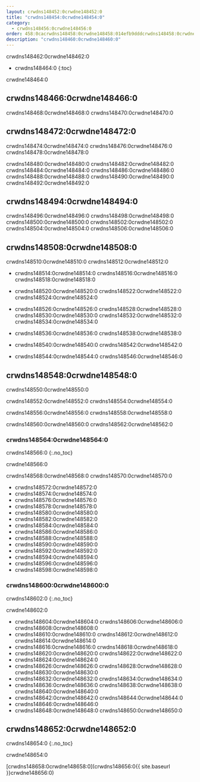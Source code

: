 ```yaml
---
layout: crwdns148452:0crwdne148452:0
title: "crwdns148454:0crwdne148454:0"
category:
  - crwdns148456:0crwdne148456:0
order: 458:0cacrwdns148458:0crwdne148458:014efb9dddcrwdns148458:0crwdne148458:0.3747411crwdns148458:0crwdne148458:0crwdns148458:0crwdne148458:0
description: "crwdns148460:0crwdne148460:0"
---
```

crwdns148462:0crwdne148462:0

- crwdns148464:0 
{:toc}

crwdne148464:0

## crwdns148466:0crwdne148466:0

crwdns148468:0crwdne148468:0 crwdns148470:0crwdne148470:0

## crwdns148472:0crwdne148472:0

crwdns148474:0crwdne148474:0 crwdns148476:0crwdne148476:0 crwdns148478:0crwdne148478:0

crwdns148480:0crwdne148480:0 crwdns148482:0crwdne148482:0 crwdns148484:0crwdne148484:0 crwdns148486:0crwdne148486:0 crwdns148488:0crwdne148488:0 crwdns148490:0crwdne148490:0 crwdns148492:0crwdne148492:0

## crwdns148494:0crwdne148494:0

crwdns148496:0crwdne148496:0 crwdns148498:0crwdne148498:0 crwdns148500:0crwdne148500:0 crwdns148502:0crwdne148502:0 crwdns148504:0crwdne148504:0 crwdns148506:0crwdne148506:0

## crwdns148508:0crwdne148508:0

crwdns148510:0crwdne148510:0 crwdns148512:0crwdne148512:0

- crwdns148514:0crwdne148514:0 crwdns148516:0crwdne148516:0 crwdns148518:0crwdne148518:0

- crwdns148520:0crwdne148520:0 crwdns148522:0crwdne148522:0 crwdns148524:0crwdne148524:0

- crwdns148526:0crwdne148526:0 crwdns148528:0crwdne148528:0 crwdns148530:0crwdne148530:0 crwdns148532:0crwdne148532:0 crwdns148534:0crwdne148534:0

- crwdns148536:0crwdne148536:0 crwdns148538:0crwdne148538:0

- crwdns148540:0crwdne148540:0 crwdns148542:0crwdne148542:0

- crwdns148544:0crwdne148544:0 crwdns148546:0crwdne148546:0

## crwdns148548:0crwdne148548:0

crwdns148550:0crwdne148550:0

crwdns148552:0crwdne148552:0 crwdns148554:0crwdne148554:0

crwdns148556:0crwdne148556:0 crwdns148558:0crwdne148558:0

crwdns148560:0crwdne148560:0 crwdns148562:0crwdne148562:0

### crwdns148564:0crwdne148564:0

crwdns148566:0
{:.no_toc}

crwdne148566:0

<!-- TODO: automate this from event-cataloger --> crwdns148568:0crwdne148568:0 crwdns148570:0crwdne148570:0

- crwdns148572:0crwdne148572:0
- crwdns148574:0crwdne148574:0
- crwdns148576:0crwdne148576:0
- crwdns148578:0crwdne148578:0
- crwdns148580:0crwdne148580:0
- crwdns148582:0crwdne148582:0
- crwdns148584:0crwdne148584:0
- crwdns148586:0crwdne148586:0
- crwdns148588:0crwdne148588:0
- crwdns148590:0crwdne148590:0
- crwdns148592:0crwdne148592:0
- crwdns148594:0crwdne148594:0
- crwdns148596:0crwdne148596:0
- crwdns148598:0crwdne148598:0

### crwdns148600:0crwdne148600:0

crwdns148602:0
{:.no_toc}

crwdne148602:0

- crwdns148604:0crwdne148604:0 crwdns148606:0crwdne148606:0 crwdns148608:0crwdne148608:0
- crwdns148610:0crwdne148610:0 crwdns148612:0crwdne148612:0 crwdns148614:0crwdne148614:0
- crwdns148616:0crwdne148616:0 crwdns148618:0crwdne148618:0
- crwdns148620:0crwdne148620:0 crwdns148622:0crwdne148622:0
- crwdns148624:0crwdne148624:0
- crwdns148626:0crwdne148626:0 crwdns148628:0crwdne148628:0 crwdns148630:0crwdne148630:0
- crwdns148632:0crwdne148632:0 crwdns148634:0crwdne148634:0
- crwdns148636:0crwdne148636:0 crwdns148638:0crwdne148638:0 crwdns148640:0crwdne148640:0
- crwdns148642:0crwdne148642:0 crwdns148644:0crwdne148644:0
- crwdns148646:0crwdne148646:0
- crwdns148648:0crwdne148648:0 crwdns148650:0crwdne148650:0

## crwdns148652:0crwdne148652:0

crwdns148654:0
{:.no_toc}

crwdne148654:0

[crwdns148658:0crwdne148658:0](crwdns148656:0{{ site.baseurl }}crwdne148656:0)